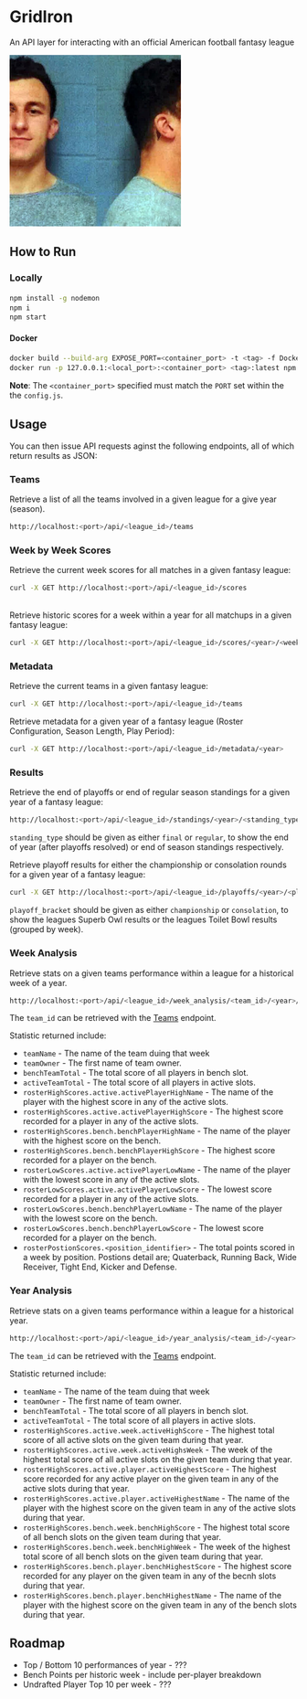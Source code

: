 # GridIron

An API layer for interacting with an official American football fantasy league

<img src="./images/johnny_football.jpg" width="300" height="300" /> 


## How to Run

### Locally

```bash
npm install -g nodemon 
npm i
npm start
```

#### Docker

```bash
docker build --build-arg EXPOSE_PORT=<container_port> -t <tag> -f Dockerfile 
docker run -p 127.0.0.1:<local_port>:<container_port> <tag>:latest npm start
```

**Note**: The `<container_port>` specified must match the `PORT` set within the the `config.js`.

## Usage 
You can then issue API requests aginst the following endpoints, all of which return results as JSON:

### Teams
Retrieve a list of all the teams involved in a given league for a give year (season).

```bash
http://localhost:<port>/api/<league_id>/teams

```

### Week by Week Scores

Retrieve the current week scores for all matches in a given fantasy league:
```bash
curl -X GET http://localhost:<port>/api/<league_id>/scores
 
```

Retrieve historic scores for a week within a year for all matchups in a given fantasy league:
```bash
curl -X GET http://localhost:<port>/api/<league_id>/scores/<year>/<week>
```

### Metadata 

Retrieve the current teams in a given fantasy league:
```bash
curl -X GET http://localhost:<port>/api/<league_id>/teams

```

Retrieve metadata for a given year of a fantasy league (Roster Configuration, Season Length, Play Period):
```bash
curl -X GET http://localhost:<port>/api/<league_id>/metadata/<year>
```

### Results

Retrieve the end of playoffs or end of regular season standings for a given year of a fantasy league:
```bash
http://localhost:<port>/api/<league_id>/standings/<year>/<standing_type>
```
`standing_type` should be given as either `final` or `regular`, to show the end of year (after playoffs resolved) or end of season standings respectively.


Retrieve playoff results for either the championship or consolation rounds for a given year of a fantasy league:
```bash
curl -X GET http://localhost:<port>/api/<league_id>/playoffs/<year>/<playoff_bracket>
```
`playoff_bracket` should be given as either `championship` or `consolation`, to show the leagues Superb Owl results or the leagues Toilet Bowl results (grouped by week). 

### Week Analysis

Retrieve stats on a given teams performance within a league for a historical week of a year. 

```bash
http://localhost:<port>/api/<league_id>/week_analysis/<team_id>/<year>/<week_number>

```
The `team_id` can be retrieved with the [Teams](#teams) endpoint.

Statistic returned include:
* `teamName` - The name of the team duing that week
* `teamOwner` - The first name of team owner. 
* `benchTeamTotal` - The total score of all players in bench slot.
* `activeTeamTotal` - The total score of all players in active slots.
* `rosterHighScores.active.activePlayerHighName` - The name of the player with the highest score in any of the active slots. 
* `rosterHighScores.active.activePlayerHighScore`  - The highest score recorded for a player in any of the active slots. 
* `rosterHighScores.bench.benchPlayerHighName` - The name of the player with the highest score on the bench.
* `rosterHighScores.bench.benchPlayerHighScore` - The highest score recorded for a player on the bench.
* `rosterLowScores.active.activePlayerLowName` - The name of the player with the lowest score in any of the active slots.
* `rosterLowScores.active.activePlayerLowScore` - The lowest score recorded for a player in any of the active slots. 
* `rosterLowScores.bench.benchPlayerLowName` - The name of the player with the lowest score on the bench.
* `rosterLowScores.bench.benchPlayerLowScore` - The lowest score recorded for a player on the bench.
* `rosterPostionScores.<position_identifier>` - The total points scored in a week by position.  Postions detail are; Quaterback, Running Back, Wide Receiver, Tight End, Kicker and Defense.

### Year Analysis

Retrieve stats on a given teams performance within a league for a historical year. 

```bash
http://localhost:<port>/api/<league_id>/year_analysis/<team_id>/<year>

```
The `team_id` can be retrieved with the [Teams](#teams) endpoint.

Statistic returned include:
* `teamName` - The name of the team duing that week
* `teamOwner` - The first name of team owner. 
* `benchTeamTotal` - The total score of all players in bench slot.
* `activeTeamTotal` - The total score of all players in active slots.
* `rosterHighScores.active.week.activeHighScore`  - The highest total score of all active slots on the given team during that year.
* `rosterHighScores.active.week.activeHighsWeek` -  The week of the highest total score of all active slots on the given team during that year.
* `rosterHighScores.active.player.activeHighestScore` - The highest score recorded for any active player on the given team in any of the active slots during that year.
* `rosterHighScores.active.player.activeHighestName` - The name of the player with the highest score on the given team in any of the active slots during that year.  
* `rosterHighScores.bench.week.benchHighScore`  - The highest total score of all bench slots on the given team during that year.
* `rosterHighScores.bench.week.benchHighWeek` -  The week of the highest total score of all bench slots on the given team during that year.
* `rosterHighScores.bench.player.benchHighestScore` - The highest score recorded for any player on the given team in any of the becnh slots during that year.
* `rosterHighScores.bench.player.benchHighestName` - The name of the player with the highest score on the given team in any of the bench slots during that year.  
## Roadmap

* Top / Bottom 10 performances of year - ???
* Bench Points per historic week - include per-player breakdown 
* Undrafted Player Top 10 per week - ???